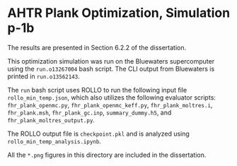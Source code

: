 # AHTR Plank Optimization, Simulation p-1b

The results are presented in Section 6.2.2 of the dissertation. 

This optimization simulation was run on the Bluewaters supercomputer using the `run.o13267004` bash script. 
The CLI output from Bluewaters is printed in `run.o13562143`. 

The `run` bash script uses ROLLO to run the following input file `rollo_min_temp.json`, which also utilizes the following evaluator scripts:  `fhr_plank_openmc.py`, `fhr_plank_openmc_keff.py`, `fhr_plank_moltres.i`, `fhr_plank.msh`, `fhr_plank_gc.inp`, `summary_dummy.h5`, and `fhr_plank_moltres_output.py`.

The ROLLO output file is `checkpoint.pkl` and is analyzed using `rollo_min_temp_analysis.ipynb`.

All the `*.png` figures in this directory are included in the dissertation.  
